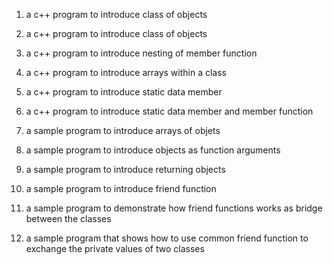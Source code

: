 1. a c++ program to introduce class of objects

2. a c++ program to introduce class of objects

3. a c++ program to introduce nesting of member function

4. a c++ program to introduce arrays within a class

5. a c++ program to introduce static data member

6. a c++ program to introduce static data member and member function

7. a sample program to introduce arrays of objets

8. a sample program to introduce objects as function arguments

9. a sample program to introduce returning objects

10. a sample program to introduce friend function

11. a sample program to demonstrate how friend functions works as bridge between the classes

12. a sample program that shows how to use common friend function to exchange the private values of two classes